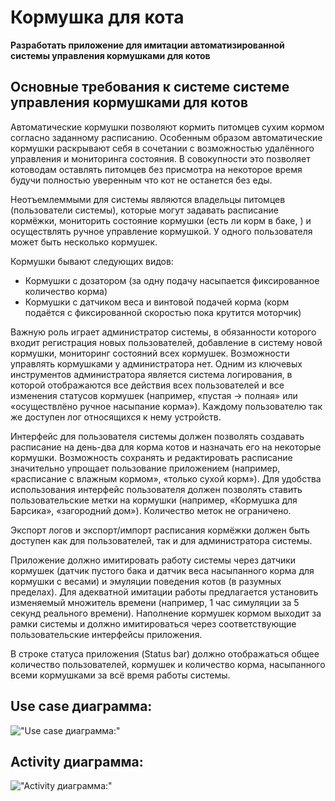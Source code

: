 # Кормушка для кота
**Разработать приложение для имитации автоматизированной системы управления кормушками для котов**

## Основные требования к системе системе управления кормушками для котов

Автоматические кормушки позволяют кормить питомцев сухим кормом согласно заданному расписанию. Особенным образом автоматические кормушки раскрывают себя в сочетании с возможностью удалённого управления и мониторинга состояния. В совокупности это позволяет котоводам оставлять питомцев без присмотра на некоторое время будучи полностью уверенным что кот не останется без еды.

Неотъемлеммыми для системы являются владельцы питомцев (пользователи системы), которые могут задавать расписание кормёжки, мониторить состояние кормушки (есть ли корм в баке, ) и осуществлять ручное управление кормушкой. У одного пользователя может быть несколько кормушек.

Кормушки бывают следующих видов:
* Кормушки с дозатором (за одну подачу насыпается фиксированное количество корма)
* Кормушки с датчиком веса и винтовой подачей корма (корм подаётся с фиксированной скоростью пока крутится моторчик)

Важную роль играет администратор системы, в обязанности которого входит регистрация новых пользователей, добавление в систему новой кормушки, мониторинг состояний всех кормушек. Возможности управлять кормушками у администратора нет. Одним из ключевых инструментов администратора является система логирования, в которой отображаются все действия всех пользователей и все изменения статусов кормушек (например, «пустая -> полная» или «осуществлёно ручное насыпание корма»). Каждому пользователю так же доступен лог относящихся к нему устройств.

Интерфейс для пользователя системы должен позволять создавать расписание на день-два для корма котов и назначать его на некоторые кормушки. Возможность сохранять и редактировать расписание значительно упрощает пользование приложением (например, «расписание с влажным кормом», «только сухой корм»). Для удобства использования интерфейс пользователя должен позволять ставить пользовательские метки на кормушки (например, «Кормушка для Барсика», «загородний дом»). Количество меток не ограничено.

Экспорт логов и экспорт/импорт расписания кормёжки должен быть доступен как для пользователей, так и для администратора системы.

Приложение должно имитировать работу системы через датчики кормушек (датчик пустого бака и датчик веса насыпанного корма для кормушки с весами) и эмуляции поведения котов (в разумных пределах). Для адекватной имитации работы предлагается установить изменяемый множитель времени (например, 1 час симуляции за 5 секунд реального времени). Наполнение кормушек кормом выходит за рамки системы и должно имитироваться через соответствующие пользовательские интерфейсы приложения.

В строке статуса приложения (Status bar) должно отображаться общее количество пользователей, кормушек и количество корма, насыпанного всеми кормушками за всё время работы системы.

Use case диаграмма:
-----------------------------
!["Use case диаграмма:"](https://psv4.userapi.com/c856532/u138913784/docs/d12/37842737e0f3/Untitled_Document_1.png?extra=Nm2FP3VsfI5WaiiflXsi4UkwTrfhFFGscvOc4oI_c43y36nIk79kA9JLLnbZM0FmknFOfrCmtnyd7q5nGtC5mHiqg-jSnWCw0l-p4lvTLdiMnNbv0ckkla94mk7Y3GxQUZzqJMTZfKo3IeamxHmqC7RljA)

Activity диаграмма:
-----------------------------
!["Activity диаграмма:"](https://psv4.userapi.com/c856532/u138913784/docs/d12/bd131e2d8787/Activity_diagram1.png?extra=Mvm3ZwQ8Qbn2slmov65HiRsWvn62fofif9wves1uvEPsqc1dq1HP2nElIuBMP9o_0MDjFb1nzESOY4huhBzV3CcUXCN-_UsbI6ujGYucyMcJ7WICoBTqwlOdi3QkmxZPT3utquJcPu_Mqd9PpOtvHVXNjA)
